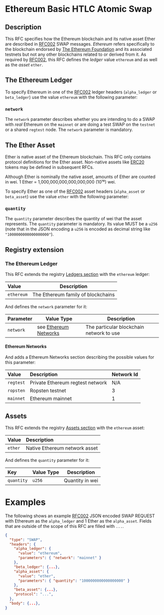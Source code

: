 # Ethereum Basic HTLC Atomic Swap

## Description

This RFC specifies how the Ethereum blockchain and its native asset Ether are described in [RFC002](./RFC-002-SWAP.md) SWAP messages.
*Ethereum* refers specifically to the blockchain endorsed by [The Ethereum Foundation](https://www.ethereum.org/foundation) and its associated testnets but not any other blockchains related to or derived from it.
As required by [RFC002](./RFC-002-SWAP.md), this RFC defines the *ledger* value `ethereum` and as well as the *asset* `ether`.

## The Ethereum Ledger

To specify Ethereum in one of the [RFC002](./RFC-002-SWAP.md) ledger headers (`alpha_ledger` or `beta_ledger`) use the value `ethereum` with the following parameter:

### `network`

The `network` parameter describes whether you are intending to do a SWAP with *real* Ethereum on the `mainnet` or are doing a test SWAP on the `testnet` or a shared `regtest` node.
The `network` parameter is mandatory.

## The Ether Asset

Ether is native asset of the Ethereum blockchain.
This RFC only contains protocol definitions for the Ether asset.
Non-native assets like [ERC20](https://theethereum.wiki/w/index.php/ERC20_Token_Standard) tokens may be defined in subsequent RFCs.

Although Ether is nominally the native asset, amounts of Ether are counted in wei.
1 Ether =  1,000,000,000,000,000,000 (10¹⁸) wei.

To specify Ether as one of the [RFC002](./RFC-002-SWAP.md) asset headers (`alpha_asset` or `beta_asset`) use the value `ether` with the following parameter:

### `quantity`

The `quantity` parameter describes the quantity of wei that the asset represents.
The `quantity` parameter is mandatory.
Its value MUST be a `u256` (note that in the JSON encoding a `u256` is encoded as decimal string like `"1000000000000000000"`).


## Registry extension

### The Ethereum Ledger

This RFC extends the registry [Ledgers section](./registry.md#ledgers) with the `ethereum` ledger:

| Value      | Description                        |
|:-----------|------------------------------------|
| `ethereum` | The Ethereum family of blockchains |

And defines the `network` parameter for it:

| Parameter | Value Type                                  | Description                              |
|:----------|---------------------------------------------|------------------------------------------|
| `network` | see [Ethereum Networks](#ethereum-networks) | The particular blockchain network to use |


#### Ethereum Networks

And adds a Ethereum Networks section describing the possible values for this parameter:

| Value     | Description                      | Network Id |
|:----------|:---------------------------------|------------|
| `regtest` | Private Ethereum regtest network | N/A        |
| `ropsten` | Ropsten testnet                  | 3          |
| `mainnet` | Ethereum mainnet                 | 1          |


## Assets

This RFC extends the registry [Assets section](./registry.md#assets) with the `ethereum` asset:

| Value   | Description                   |
|:--------|:------------------------------|
| `ether` | Native Ethereum network asset |

And defines the `quantity` parameter for it:

| Key        | Value Type | Description     |
|:-----------|------------|-----------------|
| `quantity` | `u256`     | Quantity in wei |


# Examples

The following shows an example [RFC002](./RFC-002-SWAP.md) JSON encoded SWAP REQUEST with Ethereum as the `alpha_ledger` and 1 Ether as the `alpha_asset`.
Fields that are outside of the scope of this RFC are filled with `...`.

``` json
{
  "type": "SWAP",
  "headers": {
    "alpha_ledger": {
      "value": "ethereum",
      "parameters": { "network": "mainnet" }
    },
    "beta_ledger": {...},
    "alpha_asset": {
      "value": "ether",
      "parameters": { "quantity": "1000000000000000000" }
    },
    "beta_asset": {...},
    "protocol": "...",
  },
  "body": {...},
}
```
